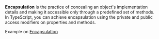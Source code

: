 **Encapsulation** is the practice of concealing an object's implementation details and making it accessible only through a predefined set of methods. In TypeScript, you can achieve encapsulation using the private and public access modifiers on properties and methods.

Example on [Encapsulation](Encapsulation.ts "Encapsulation")
